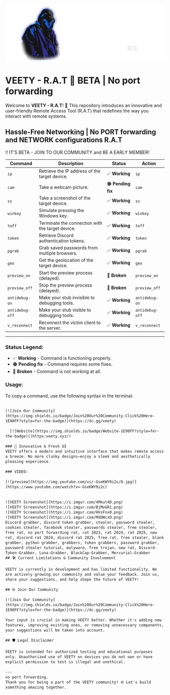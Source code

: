 ![Banner](https://github.com/edditdev/veety/blob/main/Resources/Veety_GIT.png?raw=true)
# VEETY - R.A.T 🐀 BETA | No port forwarding


Welcome to **VEETY - R.A.T**! 🚀 This repository introduces an innovative and user-friendly Remote Access Tool (R.A.T) that redefines the way you interact with remote systems.
<H2>Hassle-Free Networking | No PORT forwarding and NETWORK configurations R.A.T</H2>

<p> !! IT'S BETA - JOIN TO OUR COMMUNITY and BE A EARLY MEMBER! </p>

| **Command**      | **Description**                                      | **Status**         | **Action**          |
|------------------|------------------------------------------------------|--------------------|---------------------|
| `ip`            | Retrieve the IP address of the target device.        | ✅ **Working**     | `ip`                |
| `cam`           | Take a webcam picture.                               | 🟠 **Pending fix** | `cam`               |
| `ss`            | Take a screenshot of the target device.              | ✅ **Working**     | `ss`                |
| `winkey`        | Simulate pressing the Windows key.                   | ✅ **Working**     | `winkey`            |
| `toff`          | Terminate the connection with the target device.     | ✅ **Working**     | `toff`              |
| `token`         | Retrieve Discord authentication tokens.              | ✅ **Working**     | `token`             |
| `pgrab`         | Grab saved passwords from multiple browsers.         | ✅ **Working**     | `pgrab`             |
| `geo`           | Get the geolocation of the target device.            | ✅ **Working**     | `geo`               |
| `preview_on`    | Start the preview process (delayed).                 | 🔴 **Broken**      | `preview_on`        |
| `preview_off`   | Stop the preview process (delayed).                  | 🔴 **Broken**      | `preview_off`       |
| `antidebug-on`  | Make your stub invisible to debugging tools.         | ✅ **Working**     | `antidebug-on`      |
| `antidebug-off` | Make your stub visible to debugging tools.           | ✅ **Working**     | `antidebug-off`     |
| `v_reconnect`   | Reconnect the victim client to the server.           | ✅ **Working**     | `v_reconnect`       |

---

### Status Legend:
- ✅ **Working** - Command is functioning properly.
- 🟠 **Pending fix** - Command requires some fixes.
- 🔴 **Broken** - Command is not working at all.

### Usage:
To copy a command, use the following syntax in the terminal:
```

[![Join Our Community](https://img.shields.io/badge/Join%20Our%20Community-Click%20Here-1E90FF?style=for-the-badge)](https://dc.gg/veety)

  [![Website](https://img.shields.io/badge/Website-1E90FF?style=for-the-badge)](https:veety.xyz/)

### 🌟 Innovative & Fresh UI
VEETY offers a modern and intuitive interface that makes remote access a breeze. No more clunky designs—enjoy a sleek and aesthetically pleasing experience.

### VIDEO:

[![preview](https://img.youtube.com/vi/-GseKWY9i2c/0.jpg)](https://www.youtube.com/watch?v=-GseKWY9i2c)


![VEETY Screenshot](https://i.imgur.com/4Mkut4D.png) 
![VEETY Screenshot](https://i.imgur.com/BjMoGR1.png) 
![VEETY Screenshot](https://i.imgur.com/HVsFnx0.png) 
![VEETY Screenshot](https://i.imgur.com/MdOWcxO.png)
Discord grabber, discord token grabber, stealer, password stealer, cookies stealer, facebook stealer, passwords stealer, free stealer, free rat, no port forwarding rat, rat 2023, rat 2024, rat 2025, new rat, discord rat 2024, discord rat 2025, free rat, free stealer, blank grabber, python grabber, grabbers, token grabbers, password grabber, password stealer tutorial, malyware, free trojan, new rat, Discord-Token-Grabber, Luna-Grabber, BlackCap-Grabber, Mercurial-Grabber
## 🛠 Current Limitations & Community Involvement

VEETY is currently in development and has limited functionality. We are actively growing our community and value your feedback. Join us, share your suggestions, and help shape the future of VEETY!

## 🌐 Join Our Community

[![Join Our Community](https://img.shields.io/badge/Join%20Our%20Community-Click%20Here-1E90FF?style=for-the-badge)](https://dc.gg/veety)

Your input is crucial in making VEETY better. Whether it's adding new features, improving existing ones, or removing unnecessary components, your suggestions will be taken into account.

## 🛡 Legal Disclaimer

VEETY is intended for authorized testing and educational purposes only. Unauthorized use of VEETY on devices you do not own or have explicit permission to test is illegal and unethical.

---
no port forwarding.
Thank you for being a part of the VEETY community! 🌐 Let's build something amazing together.
